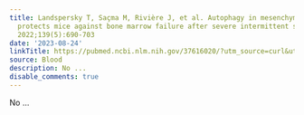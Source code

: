 ```yaml
---
title: Landspersky T, Saçma M, Rivière J, et al. Autophagy in mesenchymal progenitors
  protects mice against bone marrow failure after severe intermittent stress. Blood.
  2022;139(5):690-703
date: '2023-08-24'
linkTitle: https://pubmed.ncbi.nlm.nih.gov/37616020/?utm_source=curl&utm_medium=rss&utm_campaign=journals&utm_content=7603509&fc=None&ff=20230824180811&v=2.17.9.post6+86293ac
source: Blood
description: No ...
disable_comments: true
---
```

No ...